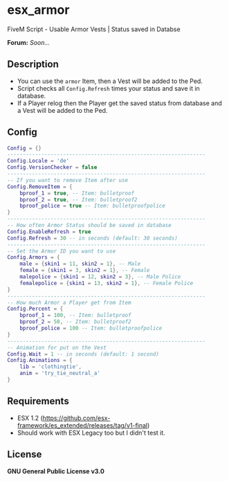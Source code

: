 # esx_armor
FiveM Script - Usable Armor Vests | Status saved in Databse

**Forum:** *Soon...*

## Description
* You can use the `armor` Item, then a Vest will be added to the Ped.
* Script checks all `Config.Refresh` times your status and save it in database.
* If a Player relog then the Player get the saved status from database and a Vest will be added to the Ped.

## Config
```lua
Config = {}
----------------------------------------------------------------
Config.Locale = 'de'
Config.VersionChecker = false
----------------------------------------------------------------
-- If you want to remove Item after use
Config.RemoveItem = {
    bproof_1 = true, -- Item: bulletproof
    bproof_2 = true, -- Item: bulletproof2
    bproof_police = true -- Item: bulletproofpolice
}
----------------------------------------------------------------
-- How often Armor Status should be saved in database
Config.EnableRefresh = true
Config.Refresh = 30 -- in seconds (default: 30 seconds)
----------------------------------------------------------------
-- Set the Armor ID you want to use
Config.Armors = {
    male = {skin1 = 11, skin2 = 1}, -- Male
    female = {skin1 = 3, skin2 = 1}, -- Female
    malepolice = {skin1 = 12, skin2 = 3}, -- Male Police
    femalepolice = {skin1 = 13, skin2 = 1}, -- Female Police
}
----------------------------------------------------------------
-- How much Armor a Player get from Item
Config.Percent = {
    bproof_1 = 100, -- Item: bulletproof
    bproof_2 = 50, -- Item: bulletproof2
    bproof_police = 100 -- Item: bulletproofpolice
}
----------------------------------------------------------------
-- Animation for put on the Vest
Config.Wait = 1 -- in seconds (default: 1 second)
Config.Animations = {
    lib = 'clothingtie',
    anim = 'try_tie_neutral_a'
}
```

## Requirements
* ESX 1.2 (https://github.com/esx-framework/es_extended/releases/tag/v1-final)
* Should work with ESX Legacy too but I didn't test it.

## License
**GNU General Public License v3.0**
